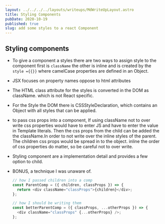 ```yaml
---
layout: ../../../../layouts/writeups/MdWriteUpLayout.astro
title: Styling Components
pubDate: 2020-10-19
published: true
slug: add some styles to a react Component
---
```


## Styling components

- To give a component a styles there are two ways to assign style to the component first is `className` the other is inline and is created by the `style ={{}}` where camelCase properties are defined in an Object.

- JSX focuses on property names oppose to html attributes

- The HTML class attribute for the styles is converted in the DOM as className. which is not React specific.

- For the Style the DOM there is CSSStyleDeclaration, which contains an Object with all styles that can be applied.

- to pass css props into a component, If using className not to over write css properties would have to enter JS and have to enter the value in Template literals. Then the css props from the child can be added the the className.In order to not write over the inline styles of the parent. The children css props would be spread in to the object. inline the order of css properties do matter, so be careful not to over write.

- Styling component are a implementation detail and provides a few option to child.

- BONUS, a technique I was unaware of.

  ```js
  // how I passed children into a comp
  const ParentComp = ({ children, classProps }) => {
    return <div className="classProps">{children}</div>;
  };

  // how I should be writing them
  const betterParentComp = ({ classProps, ...otherProps }) => {
    <div className="classProps" {...otherProps} />;
  };
  ```
